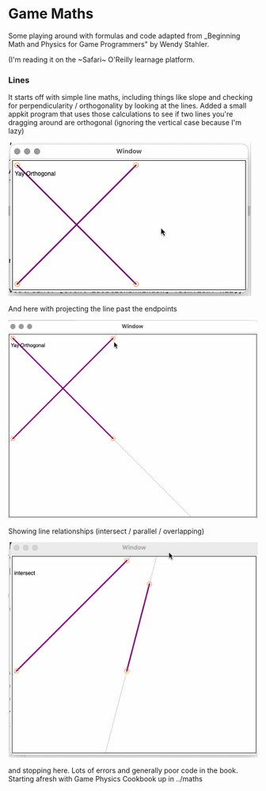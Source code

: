 # Game Maths

Some playing around with formulas and code adapted from _Beginning Math
and Physics for Game Programmers" by Wendy Stahler.

(I'm reading it on the ~Safari~ O'Reilly learnage platform.

### Lines

It starts off with simple line maths, including things like slope
and checking for perpendicularity / orthogonality by looking at
the lines.  Added a small appkit program that uses those calculations
to see if two lines you're dragging around are orthogonal (ignoring the
vertical case because I'm lazy)

![](assets/orthogonality.gif)

And here with projecting the line past the endpoints

![](assets/line-projection.gif)

Showing line relationships (intersect / parallel / overlapping)

![](assets/line-relationships.gif)

and stopping here.  Lots of errors and generally poor code in the book.
Starting afresh with Game Physics Cookbook up in ../maths
